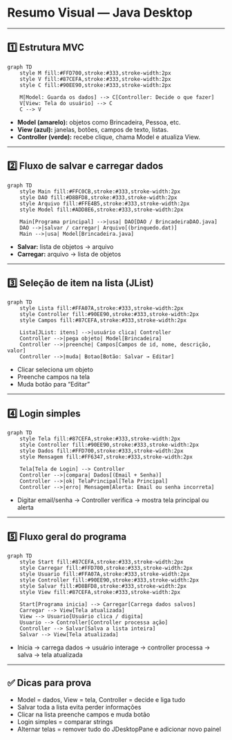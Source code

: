 # Resumo Visual — Java Desktop

---

## 1️⃣ Estrutura MVC

```mermaid
graph TD
    style M fill:#FFD700,stroke:#333,stroke-width:2px
    style V fill:#87CEFA,stroke:#333,stroke-width:2px
    style C fill:#90EE90,stroke:#333,stroke-width:2px

    M[Model: Guarda os dados] --> C[Controller: Decide o que fazer]
    V[View: Tela do usuário] --> C
    C --> V
```

- **Model (amarelo):** objetos como Brincadeira, Pessoa, etc.
- **View (azul):** janelas, botões, campos de texto, listas.
- **Controller (verde):** recebe clique, chama Model e atualiza View.

---

## 2️⃣ Fluxo de salvar e carregar dados

```mermaid
graph TD
    style Main fill:#FFC0CB,stroke:#333,stroke-width:2px
    style DAO fill:#D8BFD8,stroke:#333,stroke-width:2px
    style Arquivo fill:#FFE4B5,stroke:#333,stroke-width:2px
    style Model fill:#ADD8E6,stroke:#333,stroke-width:2px

    Main[Programa principal] -->|usa| DAO[DAO / BrincadeiraDAO.java]
    DAO -->|salvar / carregar| Arquivo[(brinquedo.dat)]
    Main -->|usa| Model[Brincadeira.java]
```

- **Salvar:** lista de objetos → arquivo
- **Carregar:** arquivo → lista de objetos

---

## 3️⃣ Seleção de item na lista (JList)

```mermaid
graph TD
    style Lista fill:#FFA07A,stroke:#333,stroke-width:2px
    style Controller fill:#90EE90,stroke:#333,stroke-width:2px
    style Campos fill:#87CEFA,stroke:#333,stroke-width:2px

    Lista[JList: itens] -->|usuário clica| Controller
    Controller -->|pega objeto| Model[Brincadeira]
    Controller -->|preenche| Campos[Campos de id, nome, descrição, valor]
    Controller -->|muda| Botao[Botão: Salvar → Editar]
```

- Clicar seleciona um objeto
- Preenche campos na tela
- Muda botão para “Editar”

---

## 4️⃣ Login simples

```mermaid
graph TD
    style Tela fill:#87CEFA,stroke:#333,stroke-width:2px
    style Controller fill:#90EE90,stroke:#333,stroke-width:2px
    style Dados fill:#FFD700,stroke:#333,stroke-width:2px
    style Mensagem fill:#FF6347,stroke:#333,stroke-width:2px

    Tela[Tela de Login] --> Controller
    Controller -->|compara| Dados[(Email + Senha)]
    Controller -->|ok| TelaPrincipal[Tela Principal]
    Controller -->|erro| Mensagem[Alerta: Email ou senha incorreta]
```

- Digitar email/senha → Controller verifica → mostra tela principal ou alerta

---

## 5️⃣ Fluxo geral do programa

```mermaid
graph TD
    style Start fill:#87CEFA,stroke:#333,stroke-width:2px
    style Carregar fill:#FFD700,stroke:#333,stroke-width:2px
    style Usuario fill:#FFA07A,stroke:#333,stroke-width:2px
    style Controller fill:#90EE90,stroke:#333,stroke-width:2px
    style Salvar fill:#D8BFD8,stroke:#333,stroke-width:2px
    style View fill:#87CEFA,stroke:#333,stroke-width:2px

    Start[Programa inicia] --> Carregar[Carrega dados salvos]
    Carregar --> View[Tela atualizada]
    View --> Usuario[Usuário clica / digita]
    Usuario --> Controller[Controller processa ação]
    Controller --> Salvar[Salva a lista inteira]
    Salvar --> View[Tela atualizada]
```

- Inicia → carrega dados → usuário interage → controller processa → salva → tela atualizada

---

## ✅ Dicas para prova

- Model = dados, View = tela, Controller = decide e liga tudo
- Salvar toda a lista evita perder informações
- Clicar na lista preenche campos e muda botão
- Login simples = comparar strings
- Alternar telas = remover tudo do JDesktopPane e adicionar novo painel
